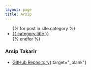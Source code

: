 ```yaml
---
layout: page
title: Arsip
---
```


<ul>
{% for post in site.category %}
  <li><a href="{{ site.baseurl }}{{ category.url }}">{{ category.title }}</a></li>
{% endfor %}
</ul>

### Arsip Takarir

- [GitHub Repository](https://github.com/A-1Fansub/A-1Subtitles){:target="_blank"}